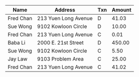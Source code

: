 
|Name|Address|Txn|Amount|
|--  |--     |-- |--    |
|Fred Chan|213 Yuen Long Avenue|D|41.03|
|Sue Wong|9102 Kowloon Circle|D|10.00|
|Fred Chan|213 Yuen Long Avenue|C|0.01|
|Baba Li|2000 E. 21st Street|D|450.00|
|Sue Wong|9102 Kowloon Circle|C|5.50|
|Jay Law|9103 Problem Area|C|25.00|
|Fred Chan|213 Yuen Long Avenue|C|41.02|
